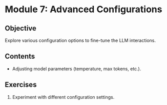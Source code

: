 # Module 7: Advanced Configurations

## Objective
Explore various configuration options to fine-tune the LLM interactions.

## Contents
- Adjusting model parameters (temperature, max tokens, etc.).

## Exercises
1. Experiment with different configuration settings.
